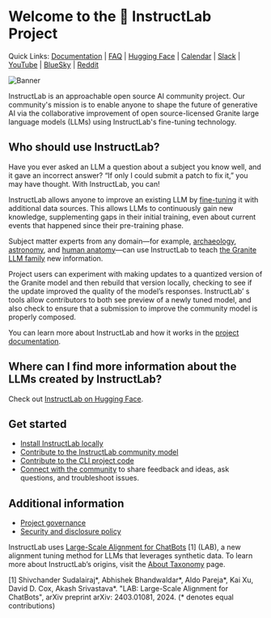 # Welcome to the 🐶 InstructLab Project

Quick Links: [Documentation](https://docs.instructlab.ai/) | [FAQ](https://docs.instructlab.ai/community/FAQ/) | [Hugging Face](https://huggingface.co/instructlab) | [Calendar](https://calendar.google.com/calendar/u/0/embed?src=c_23c2f092cd6d147c45a9d2b79f815232d6c3e550b56c3b49da24c4b5d2090e8f@group.calendar.google.com) | [Slack](https://join.slack.com/t/instruct-lab/shared_invite/zt-2kieyqiz9-zhXSxGnXk6uL_f3hVbD53g) | [YouTube](https://www.youtube.com/@InstructLab) | [BlueSky](https://bsky.app/profile/instructlab.bsky.social) | [Reddit](https://www.reddit.com/r/instructlab/)

![Banner](https://github.com/instructlab/.github/blob/main/assets/instructlab-banner.png)

InstructLab is an approachable open source AI community project. Our community's mission is to enable anyone to shape the future of generative AI via the collaborative improvement of open source-licensed Granite large language models (LLMs) using InstructLab's fine-tuning technology.

## Who should use InstructLab?

Have you ever asked an LLM a question about a subject you know well, and it gave an incorrect answer? “If only I could submit a patch to fix it,”  you may have thought. With InstructLab, you can!

InstructLab allows anyone to improve an existing LLM by [fine-tuning](https://www.youtube.com/watch?v=4lguiHJHgfo) it with additional data sources. This allows LLMs to continuously gain new knowledge, supplementing gaps in their initial training, even about current events that happened since their pre-training phase.

Subject matter experts from any domain—for example, [archaeology](https://github.com/instructlab/taxonomy/pull/1269), [astronomy](https://github.com/instructlab/taxonomy/pull/1159), and [human anatomy](https://github.com/instructlab/taxonomy/pull/742)—can use InstructLab to teach [the Granite LLM family](https://www.ibm.com/granite) new information.

Project users can experiment with making updates to a quantized version of the Granite model and then rebuild that version locally, checking to see if the update improved the quality of the model’s responses. InstructLab’ s  tools allow contributors to both see preview of a newly tuned model, and also check to ensure that a submission to improve the community model is properly composed.

You can learn more about InstructLab and how it works in the [project documentation](https://docs.instructlab.ai/).

## Where can I find more information about the LLMs created by InstructLab?

Check out [InstructLab on Hugging Face](https://huggingface.co/instructlab).

## Get started

* [Install InstructLab locally](https://docs.instructlab.ai/getting-started/mac_metal/)
* [Contribute to the InstructLab community model](https://docs.instructlab.ai/taxonomy/)
* [Contribute to the CLI project code](https://github.com/instructlab/instructlab/blob/main/CONTRIBUTING/CONTRIBUTING.md)
* [Connect with the community](https://github.com/instructlab/community/blob/main/Collaboration.md) to share feedback and ideas, ask questions, and troubleshoot issues.

## Additional information

* [Project governance](https://docs.instructlab.ai/community/GOVERNANCE/)
* [Security and disclosure policy](https://github.com/instructlab/.github/blob/main/SECURITY.md)

InstructLab uses [Large-Scale Alignment for ChatBots](https://arxiv.org/abs/2403.01081) [1] (LAB), a new alignment tuning method for LLMs that leverages synthetic data. To learn more about InstructLab’s origins, visit the [About Taxonomy](https://docs.instructlab.ai/taxonomy/#welcome-to-the-instructlab-taxonomy) page.

[1] Shivchander Sudalairaj*, Abhishek Bhandwaldar*, Aldo Pareja*, Kai Xu, David D. Cox, Akash Srivastava*. "LAB: Large-Scale Alignment for ChatBots", arXiv preprint arXiv: 2403.01081, 2024. (* denotes equal contributions)
